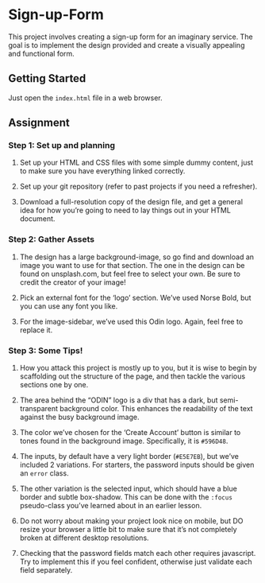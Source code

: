# Sign-up-Form

This project involves creating a sign-up form for an imaginary service. The goal is to implement the design provided and create a visually appealing and functional form.

## Getting Started
Just open the `index.html` file in a web browser.

## Assignment

### Step 1: Set up and planning

1. Set up your HTML and CSS files with some simple dummy content, just to make sure you have everything linked correctly.

2. Set up your git repository (refer to past projects if you need a refresher).

3. Download a full-resolution copy of the design file, and get a general idea for how you’re going to need to lay things out in your HTML document.

### Step 2: Gather Assets

1. The design has a large background-image, so go find and download an image you want to use for that section. The one in the design can be found on unsplash.com, but feel free to select your own. Be sure to credit the creator of your image!

2. Pick an external font for the ‘logo’ section. We’ve used Norse Bold, but you can use any font you like.

3. For the image-sidebar, we’ve used this Odin logo. Again, feel free to replace it.

### Step 3: Some Tips!

1. How you attack this project is mostly up to you, but it is wise to begin by scaffolding out the structure of the page, and then tackle the various sections one by one.

2. The area behind the “ODIN” logo is a div that has a dark, but semi-transparent background color. This enhances the readability of the text against the busy background image.

3. The color we’ve chosen for the ‘Create Account’ button is similar to tones found in the background image. Specifically, it is `#596D48`.

4. The inputs, by default have a very light border (`#E5E7EB`), but we’ve included 2 variations. For starters, the password inputs should be given an `error` class.

5. The other variation is the selected input, which should have a blue border and subtle box-shadow. This can be done with the `:focus` pseudo-class you’ve learned about in an earlier lesson.

6. Do not worry about making your project look nice on mobile, but DO resize your browser a little bit to make sure that it’s not completely broken at different desktop resolutions.

7. Checking that the password fields match each other requires javascript. Try to implement this if you feel confident, otherwise just validate each field separately.

